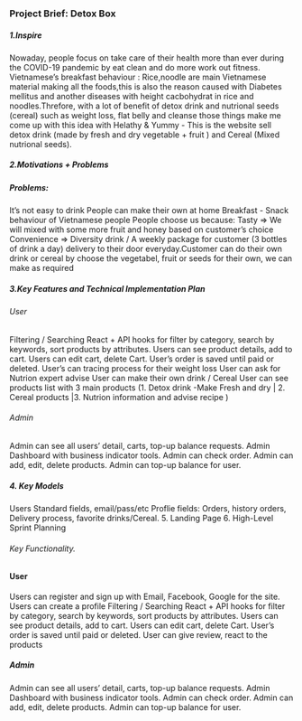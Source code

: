 ### Project Brief: Detox Box

##### 1.Inspire

Nowaday, people focus on take care of their health more than ever during the COVID-19 pandemic by eat clean and do more work out fitness.
Vietnamese’s breakfast behaviour : Rice,noodle are main Vietnamese material making all the foods,this is also the reason caused with Diabetes mellitus and another diseases with height cacbohydrat in rice and noodles.Threfore, with a lot of benefit of detox drink and nutrional seeds (cereal) such as weight loss, flat belly and cleanse those things make me come up with this idea with Helathy & Yummy - This is the website sell detox drink (made by fresh and dry vegetable + fruit ) and Cereal (Mixed nutrional seeds).

##### 2.Motivations + Problems

##### Problems:

It’s not easy to drink
People can make their own at home
Breakfast - Snack behaviour of Vietnamese people
People choose us because:
Tasty => We will mixed with some more fruit and honey based on customer’s choice
Convenience => Diversity drink / A weekly package for customer (3 bottles of drink a day) delivery to their door everyday.Customer can do their own drink or cereal by choose the vegetabel, fruit or seeds for their own, we can make as required

##### 3.Key Features and Technical Implementation Plan

###### User

Filtering / Searching
React + API hooks for filter by category, search by keywords, sort products by attributes.
Users can see product details, add to cart.
Users can edit cart, delete Cart.
User’s order is saved until paid or deleted.
User’s can tracing process for their weight loss
User can ask for Nutrion expert advise
User can make their own drink / Cereal
User can see products list with 3 main products (1. Detox drink -Make Fresh and dry | 2. Cereal products |3. Nutrion information and advise recipe )

###### Admin

Admin can see all users’ detail, carts, top-up balance requests.
Admin Dashboard with business indicator tools.
Admin can check order.
Admin can add, edit, delete products.
Admin can top-up balance for user.

##### 4. Key Models

Users
Standard fields, email/pass/etc
Proflie fields: Orders, history orders, Delivery process, favorite drinks/Cereal. 5. Landing Page 6. High-Level Sprint Planning

###### Key Functionality.

#### User

Users can register and sign up with Email, Facebook, Google for the site.
Users can create a profile
Filtering / Searching
React + API hooks for filter by category, search by keywords, sort products by attributes.
Users can see product details, add to cart.
Users can edit cart, delete Cart.
User’s order is saved until paid or deleted.
User can give review, react to the products

##### Admin

Admin can see all users’ detail, carts, top-up balance requests.
Admin Dashboard with business indicator tools.
Admin can check order.
Admin can add, edit, delete products.
Admin can top-up balance for user.
